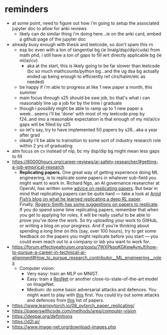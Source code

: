 # reminders
- at some point, need to figure out how i'm going to setup the associated jupyter doc to allow for anki reviews
	- likely can do similar thing i'm doing here...ie on the anki card, embed a github page of the jupyter doc
- already busy enough with thesis and leetcode, so don't spam this rn
	- esp bc even with a ton of tangential bg (ie linalg/dsp/dip/cuda) from math phd, i still have a ton of gaps to fill wrt directly applicable bg (ie ml/ai/cv)
		- aka at the start, this is likely going to be far slower than leetcode (bc so much mathcounts/python bg...and the ug dsa bg actually ended up being enough to efficiently ref clrs/halim/etc as needed)
	- be happy if i'm able to progress at like 1 new paper a month, this summer
	- main focus through s25 should be swe job, bc that's what i can reasonably line up a job for by the time i graduate
	- though i possibly might be able to ramp up to 1 new paper a week...seems i'll be 'done' with most of my leetcode prep by f24..and imo a reasonable expectation is that enough of my ml/ai/cv gaps will be filled by s25
	- so let's say, try to have implemented 50 papers by s26...aka a year after grad
	- ideally i'll be able to trainsition to some sort of industry research role within 2 yrs of graduating
- atm focus on cv instead of nlp, bc my dsp/dip bg might mean less gaps to fill
- https://80000hours.org/career-reviews/ai-safety-researcher/#getting-a-job-empirical-research
	- **Replicating papers.** One great way of getting experience doing ML engineering, is to replicate some papers in whatever sub-field you might want to work in. Richard Ngo, an AI governance researcher at OpenAI, has written some [advice on replicating papers](https://forum.effectivealtruism.org/posts/fRjj6nm9xbW4kFcTZ/advice-on-pursuing-technical-ai-safety-research#2_1__Advice_on_paper_replication). But bear in mind that replicating papers can be quite hard — take a look at [Amid Fish’s blog on what he learned replicating a deep RL paper](http://amid.fish/reproducing-deep-rl). Finally, [Rogers-Smith has some suggestions on papers to replicate](https://forum.effectivealtruism.org/posts/7WXPkpqKGKewAymJf/how-to-pursue-a-career-in-technical-ai-alignment#How_to_pursue_research_contributor__ML_engineering__roles). If you do spend some time replicating papers, remember that when you get to applying for roles, it will be really useful to be able to prove you’ve done the work. So try uploading your work to GitHub, or writing a blog on your progress. And if you’re thinking about spending a long time on this (say, over 100 hours), try to get some feedback on the papers you might replicate before you start — you could even reach out to a company or lab you want to work for.
- https://forum.effectivealtruism.org/posts/7WXPkpqKGKewAymJf/how-to-pursue-a-career-in-technical-ai-alignment#How_to_pursue_research_contributor__ML_engineering__roles
	- Computer vision:
	    - Very easy: train an MLP on MNIST.
	    - Easy: train a [ResNet](https://arxiv.org/abs/1512.03385) or another close-to-state-of-the-art model on ImageNet.
	    - Medium: do some basic adversarial attacks and defences. You might want to play with [this](https://adversarial-ml-tutorial.org/) first. You could try out some attacks and defences from [this](https://course.mlsafety.org/readings/#adversarial-robustness) list of papers.
- https://www.learnpytorch.io/08_pytorch_paper_replicating/
- https://paperswithcode.com/methods/area/computer-vision
- https://deepai.org/definitions
- https://d2l.ai/
- https://www.image-net.org/download-images.php